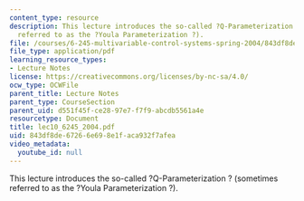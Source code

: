 ```yaml
---
content_type: resource
description: This lecture introduces the so-called ?Q-Parameterization ? (sometimes
  referred to as the ?Youla Parameterization ?).
file: /courses/6-245-multivariable-control-systems-spring-2004/843df8de67266e698e1faca932f7afea_lec10_6245_2004.pdf
file_type: application/pdf
learning_resource_types:
- Lecture Notes
license: https://creativecommons.org/licenses/by-nc-sa/4.0/
ocw_type: OCWFile
parent_title: Lecture Notes
parent_type: CourseSection
parent_uid: d551f45f-ce28-97e7-f7f9-abcdb5561a4e
resourcetype: Document
title: lec10_6245_2004.pdf
uid: 843df8de-6726-6e69-8e1f-aca932f7afea
video_metadata:
  youtube_id: null
---
```

This lecture introduces the so-called ?Q-Parameterization ? (sometimes referred to as the ?Youla Parameterization ?).